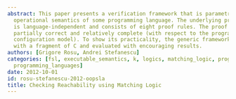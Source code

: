 ```yaml
---
abstract: This paper presents a verification framework that is parametric in a (trusted)
  operational semantics of some programming language. The underlying proof system
  is language-independent and consists of eight proof rules. The proof system is proved
  partially correct and relatively complete (with respect to the programming language
  configuration model). To show its practicality, the generic framework is instantiated
  with a fragment of C and evaluated with encouraging results.
authors: [Grigore Rosu, Andrei Stefanescu]
categories: [fsl, executable_semantics, k, logics, matching_logic, program_verification,
  programming_languages]
date: 2012-10-01
id: rosu-stefanescu-2012-oopsla
title: Checking Reachability using Matching Logic
---
```

